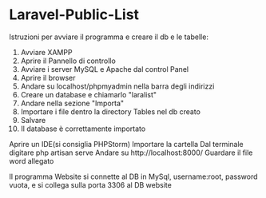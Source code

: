 # Laravel-Public-List
Istruzioni per avviare il programma e creare il db e le tabelle:

1. Avviare XAMPP
2. Aprire il Pannello di controllo
3. Avviare i server MySQL e Apache dal control Panel
4. Aprire il browser
5. Andare su localhost/phpmyadmin nella barra degli indirizzi
6.  Creare un database e chiamarlo "laralist" 
7. Andare nella sezione "Importa"
8. Importare i file dentro la directory Tables nel db creato
9. Salvare
10. Il database è correttamente importato

Aprire un IDE(si consiglia PHPStorm)
Importare la cartella 
Dal terminale digitare php artisan serve
Andare su http://localhost:8000/
Guardare il file word allegato

Il programma Website si connette al DB in MySql, username:root, password vuota, e si collega sulla porta 3306 al DB website
